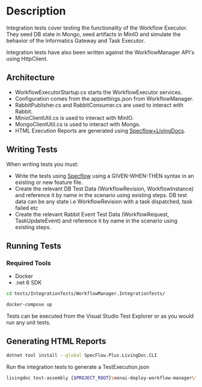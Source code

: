 <!--
  ~ Copyright 2022 MONAI Consortium
  ~
  ~ Licensed under the Apache License, Version 2.0 (the "License");
  ~ you may not use this file except in compliance with the License.
  ~ You may obtain a copy of the License at
  ~
  ~ http://www.apache.org/licenses/LICENSE-2.0
  ~
  ~ Unless required by applicable law or agreed to in writing, software
  ~ distributed under the License is distributed on an "AS IS" BASIS,
  ~ WITHOUT WARRANTIES OR CONDITIONS OF ANY KIND, either express or implied.
  ~ See the License for the specific language governing permissions and
  ~ limitations under the License.
-->

# Description

Integration tests cover testing the functionality of the Workflow Executor. They seed DB state in Mongo, seed artifacts in MinIO and simulate the behavior of the Informatics Gateway and Task Executor.

Integration tests have also been written against the WorkflowManager API's using HttpClient.

## Architecture
- WorkflowExecutorStartup.cs starts the WorkflowExecutor services.
- Configuration comes from the appsettings.json from WorkflowManager.
- RabbitPublisher.cs and RabbitConsumer.cs are used to interact with Rabbit.
- MinioClientUtil.cs is used to interact with MinIO.
- MongoClientUtil.cs is used to interact with Mongo.
- HTML Execution Reports are generated using [Specflow+LivingDocs](https://docs.specflow.org/projects/specflow-livingdoc/en/latest/).

## Writing Tests

When writing tests you must:
- Write the tests using [Specflow](https://docs.specflow.org/projects/getting-started/en/latest/index.html) using a GIVEN-WHEN-THEN syntax in an existing or new feature file.
- Create the relevant DB Test Data (WorkflowRevision, WorkflowInstance) and reference it by name in the scenario using existing steps. DB test data can be any state i.e WorkflowRevision with a task dispatched, task failed etc
- Create the relevant Rabbit Event Test Data (WorkflowRequest, TaskUpdateEvent) and reference it by name in the scenario using existing steps.

## Running Tests

### Required Tools
- Docker
- .net 6 SDK

```bash
cd tests/IntegrationTests/WorkflowManager.IntegrationTests/
```

```bash
docker-compose up
```

Tests can be executed from the Visual Studio Test Explorer or as you would run any unit tests.

## Generating HTML Reports
```bash
dotnet tool install --global SpecFlow.Plus.LivingDoc.CLI
```

Run the integration tests to generate a TestExecution.json

```bash
livingdoc test-assembly {$PROJECT_ROOT}\monai-deploy-workflow-manager\tests\IntegrationTests\TaskManager.IntegrationTests\bin\Debug\net8.0\Monai.Deploy.WorkflowManager.TaskManager.IntegrationTests.dll -t {$PROJECT_ROOT}\monai-deploy-workflow-manager\tests\IntegrationTests\TaskManager.IntegrationTests\bin\Debug\net6.0\TestExecution.json
```
